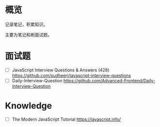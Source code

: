 # 概览
记录笔记，积累知识。

主要为笔记和刷面试题。      

# 面试题
 
- [ ] JavaScript Interview Questions & Answers (428)  https://github.com/sudheerj/javascript-interview-questions
- [ ] Daily-Interview-Question https://github.com/Advanced-Frontend/Daily-Interview-Question    

# Knowledge 

- [ ] The Modern JavaScript Tutorial https://javascript.info/   

